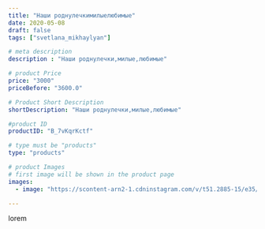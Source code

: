 ```yaml
---
title: "Наши роднулечкимилыелюбимые"
date: 2020-05-08
draft: false
tags: ["svetlana_mikhaylyan"]

# meta description
description : "Наши роднулечки,милые,любимые"

# product Price
price: "3000"
priceBefore: "3600.0"

# Product Short Description
shortDescription: "Наши роднулечки,милые,любимые"

#product ID
productID: "B_7vKqrKctf"

# type must be "products"
type: "products"

# product Images
# first image will be shown in the product page
images:
  - image: "https://scontent-arn2-1.cdninstagram.com/v/t51.2885-15/e35/96836067_128588252145357_2270918097487292342_n.jpg?se=8&tp=1&_nc_ht=scontent-arn2-1.cdninstagram.com&_nc_cat=109&_nc_ohc=zH3iQKDeEY8AX8oXHfG&ccb=7-4&oh=29af4e6ab6220eeb0cfa901b1ffefb33&oe=60828544&_nc_sid=86f79a&ig_cache_key=MjMwNDY0MzA3NTUzMjI0NTg1NQ%3D%3D.2-ccb7-4"

---
```

lorem
